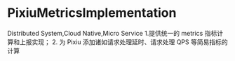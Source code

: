 # PixiuMetricsImplementation
Distributed System,Cloud Native,Micro Service 1.提供统一的 metrics 指标计算和上报实现； 2. 为 Pixiu 添加诸如请求处理延时、请求处理 QPS 等简易指标的计算
